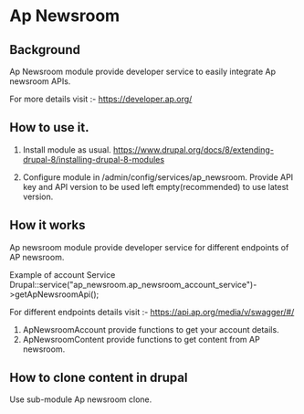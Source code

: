 # Ap Newsroom

## Background
Ap Newsroom module provide developer service to easily integrate Ap newsroom APIs.

For more details visit :-
    https://developer.ap.org/

## How to use it.

1) Install module as usual.
https://www.drupal.org/docs/8/extending-drupal-8/installing-drupal-8-modules

2) Configure module in /admin/config/services/ap_newsroom.
Provide API key and API version to be used left empty(recommended) to use latest version.

## How it works

Ap newsroom module provide developer service for different endpoints of AP newsroom.

Example of account Service
    Drupal::service("ap_newsroom.ap_newsroom_account_service")->getApNewsroomApi();

For different endpoints details visit :- https://api.ap.org/media/v/swagger/#/
1) ApNewsroomAccount provide functions to get your account details.
2) ApNewsroomContent provide functions to get content from AP newsroom.

## How to clone content in drupal

Use sub-module Ap newsroom clone.
